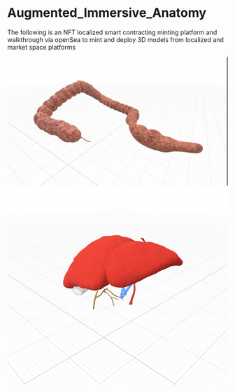 # Augmented_Immersive_Anatomy
The following is an NFT localized smart contracting minting platform and walkthrough via openSea to mint and deploy 3D models from localized and market space platforms




![GitHub Logo](/VAROS/intestine.png)
![GitHub Logo](/VAROS/liver.png)
